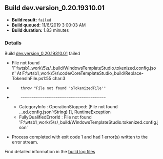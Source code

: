 ## Build dev.version_0.20.19310.01
- **Build result:** `failed`
- **Build queued:** 11/6/2019 3:00:03 AM
- **Build duration:** 1.83 minutes
### Details
Build [dev.version_0.20.19310.01](https://winappstudio.visualstudio.com/web/build.aspx?pcguid=a4ef43be-68ce-4195-a619-079b4d9834c2&builduri=vstfs%3a%2f%2f%2fBuild%2fBuild%2f31743) failed

+ File not found 'F:\wtsb1\_work\5\s/_build/WindowsTemplateStudio.tokenized.config.json'
At F:\wtsb1\_work\5\s\code\CoreTemplateStudio\_build\Replace-TokensInFile.ps1:55 char:3
+         throw "File not found '$TokenizedFile'"
+         ~~~~~~~~~~~~~~~~~~~~~~~~~~~~~~~~~~~~~~~
    + CategoryInfo          : OperationStopped: (File not found ...ed.config.json':String) [], RuntimeException
    + FullyQualifiedErrorId : File not found 'F:\wtsb1\_work\5\s/_build/WindowsTemplateStudio.tokenized.config.json'
 

+ Process completed with exit code 1 and had 1 error(s) written to the error stream.

Find detailed information in the [build log files]()
